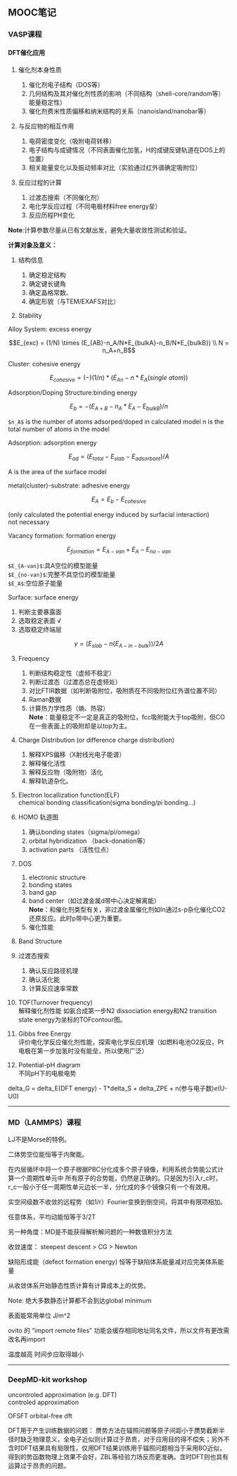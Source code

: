 ## MOOC笔记

### VASP课程

#### DFT催化应用

1. 催化剂本身性质
    1) 催化剂电子结构（DOS等）
    2) 几何结构及其对催化剂性质的影响（不同结构（shell-core/random等）能量稳定性）
    3) 催化剂费米性质偏移和纳米结构的关系（nanoisland/nanobar等）

2. 与反应物的相互作用
    1) 电荷密度变化（吸附电荷转移）
    2) 电子结构与成键情况（不同表面催化加氢，H的成键反键轨道在DOS上的位置）
    3) 相关能量变化以及振动频率对比（实验通过红外谱确定吸附位）

3. 反应过程的计算
    1. 过渡态搜索（不同催化剂）
    2. 电化学反应过程（不同电极材料free energy垒）
    3. 反应历程PH变化

**Note**:计算参数尽量从已有文献出发，避免大量收敛性测试和验证。

**计算对象及意义：**

1. 结构信息
    1. 确定稳定结构
    2. 确定键长键角
    3. 确定晶格常数、
    4. 确定形貌（与TEM/EXAFS对比）

2. Stability

Alloy System: excess energy  
```math
E_{exc} = (1/N) \times (E_{AB}-n_A/N*E_{bulkA}-n_B/N*E_{bulkB}) \\
N = n_A+n_B
```
    
Cluster: cohesive energy
```math
E_{cohesive} = (-)(1/n)*(E_{An}-n*E_A(single\ atom))
```
Adsorption/Doping Structure:binding energy
```math
E_b = -(E_{A+B}-n_A*E_A-E_{bulkB})/n
```
`$n_A$` is the number of atoms adsorped/doped in calculated model
n is the total number of atoms in the model

Adsorption: adsorption energy  
```math
E_{ad} = (E_{total} - E_{slab} -E_{adsorbant})/A
```
A is the area of the surface model


metal(cluster)-substrate: adhesive energy
```math
E_A = E_b-E_{cohesive}
```
(only calculated the potential energy induced by surfacial interaction)  
not necessary

Vacancy formation: formation energy  
```math
E_{formation} = E_{A-van} + E_A - E_{no-van}
```
`$E_{A-van}$`:具A空位的模型能量  
`$E_{no-van}$`:完整不具空位的模型能量  
`$E_A$`:空位原子能量  

Surface: surface energy
1) 判断主要暴露面  
2) 选取稳定表面 √  
3) 选取稳定终端层  
```math
\gamma = (E_{slab}-n(E_{A-in-bulk}))/2A
```
3. Frequency 
    1. 判断结构稳定性（虚频不稳定）
    2. 判断过渡态（过渡态总在虚频处）
    3. 对比FTIR数据（如判断吸附位，吸附质在不同吸附位红外谱位置不同）
    4. Raman数据
    5. 计算热力学性质（熵、热容）  
**Note**：能量稳定不一定是真正的吸附位，fcc吸附能大于top吸附，但CO在一些表面上的吸附却是以top为主。	 

4. Charge Distribution (or difference charge distribution)
    1. 解释XPS偏移（X射线光电子能谱）
    2. 解释催化活性
    3. 解释反应物（吸附物）活化
    4. 解释轨道杂化。

5. Electron locallization function(ELF)  
chemical bonding classification(sigma bonding/pi bonding...)

6. HOMO 轨道图  
    1. 确认bonding states（sigma/pi/omega）
    2. orbital hybridization （back-donation等）
    3. activation parts （活性位点）

7. DOS
    1. electronic structure
    2. bonding states
    3. band gap
    4. band center（如过渡金属d带中心决定解离能）  
**Note**：和催化剂类型有关，非过渡金属催化剂如In通过s-p杂化催化CO2还原反应。此时p带中心更为重要。
    5. 催化性能

8. Band Structure 

9. 过渡态搜索  
    1. 确认反应路径机理
    2. 确认活化能
    3. 计算反应速率常数

10. TOF(Turnover frequency)  
解释催化剂性能
如氨合成第一步N2 dissociation energy和N2 transition state energy为坐标的TOFcontour图。

11. Gibbs free Energy  
评价电化学反应催化剂性能，探索电化学反应机理（如燃料电池O2反应，Pt电极在第一步加氢时没有能垒，所以使用广泛）

12. Potential-pH diagram  
不同pH下的电极电势

delta_G = delta_E(DFT energy) - T*delta_S + delta_ZPE + n(参与电子数)*e*(U-U0)

---
### MD（LAMMPS）课程

LJ不是Morse的特例。

二体势空位能恒等于内聚能。

在内层循环中将一个原子根据PBC分化成多个原子镜像，利用系统合势能公式计算一个周期性单元中
所有原子的合势能，仍然是正确的。只是因为引入r\_c时，r\_c一般小于任一周期性单元边长一半，分化成的多个镜像只有一个有效用。

实空间级数不收敛的远程势（如1/r）Fourier变换到倒空间，将其中有限项相加。

任意体系，平均动能恒等于3/2T

另一种角度：MD是不能获得解析解问题的一种数值积分方法

收敛速度： steepest descent \> CG \> Newton

缺陷形成能（defect formation energy) 恒等于缺陷体系能量减对应完美体系能量

从收敛体系开始静态性质计算有计算成本上的优势。

Note: 绝大多数静态计算都不会到达global minimum

表面能常用单位 J/m^2

ovito 的 “import remote files" 功能会缓存相同地址同名文件，所以文件有更改需改名再import

温度越高 时间步应取得越小

---
### DeepMD-kit workshop

uncontroled approximation (e.g. DFT)  
controled approximation

OFSFT orbital-free dft

DFT用于产生训练数据的问题：
赝势方法在辐照问题等原子间距小于赝势截断半径时缺乏物理意义，全电子近似则计算过于昂贵，对于应用目的得不偿失；另外不含时DFT结果具有局限性，仅用DFT结果训练用于辐照问题相当于采用BO近似，得到的势函数物理上效果不会好，ZBL等经验力场反而更准确。含时DFT则也具有运算过于昂贵的问题。